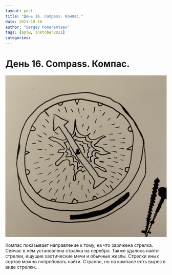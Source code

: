 ```yaml
---
layout: post
title: "День 16. Compass. Компас."
date: 2021-10-16
author: "Sergey Pomerantsev"
tags: [арты, inktober2021]
categories:
---
```


# День 16. Compass. Компас.

![](/assets/images/_inktober21-16.jpg)

Компас показывает направление к тому, на что заряжена стрелка. Сейчас в нём установлена стралка на серебро. Также удалось найти стрелки, ищущие хаотические мечи и обычные жезлы. Стрелки иных сортов можно попробовать найти. Странно, но на компасе есть вырез в виде стрелки...
